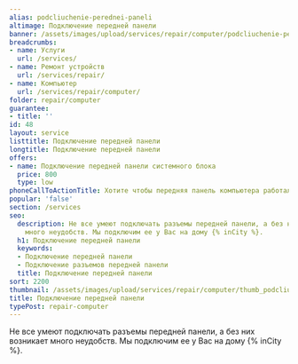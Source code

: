 ```yaml
---
alias: podcliuchenie-perednei-paneli
altimage: Подключение передней панели
banner: /assets/images/upload/services/repair/computer/podcliuchenie-perednei-paneli.jpg
breadcrumbs:
- name: Услуги
  url: /services/
- name: Ремонт устройств
  url: /services/repair/
- name: Компьютер
  url: /services/repair/computer/
folder: repair/computer
guarantee:
- title: ''
id: 48
layout: service
listtitle: Подключение передней панели
longtitle: Подключение передней панели
offers:
- name: Подключение передней панели системного блока
  price: 800
  type: low
phoneCallToActionTitle: Хотите чтобы передняя панель компьютера работала? Звоните!
popular: 'false'
section: /services
seo:
  description: Не все умеют подключать разъемы передней панели, а без них возникает
    много неудобств. Мы подключим ее у Вас на дому {% inCity %}.
  h1: Подключение передней панели
  keywords:
  - Подключение передней панели
  - Подключение разъемов передней панели
  title: Подключение передней панели
sort: 2200
thumbnail: /assets/images/upload/services/repair/computer/thumb_podcliuchenie-perednei-paneli.jpg
title: Подключение передней панели
typePost: repair-computer
---
```

Не все умеют подключать разъемы передней панели, а без них возникает много неудобств. Мы подключим ее у Вас на дому {% inCity %}.